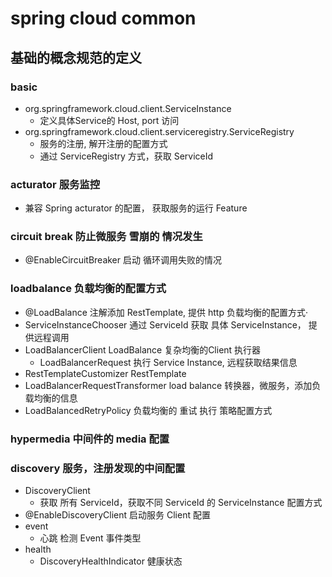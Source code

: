 # spring cloud common

## 基础的概念规范的定义

### basic

- org.springframework.cloud.client.ServiceInstance
  - 定义具体Service的 Host, port 访问
- org.springframework.cloud.client.serviceregistry.ServiceRegistry
  - 服务的注册, 解开注册的配置方式
  - 通过 ServiceRegistry 方式，获取 ServiceId

### acturator 服务监控

- 兼容 Spring acturator 的配置， 获取服务的运行 Feature

### circuit break 防止微服务 雪崩的 情况发生

- @EnableCircuitBreaker 启动 循环调用失败的情况

### loadbalance 负载均衡的配置方式

- @LoadBalance 注解添加 RestTemplate, 提供 http 负载均衡的配置方式·
- ServiceInstanceChooser 通过 ServiceId 获取 具体 ServiceInstance， 提供远程调用
- LoadBalancerClient LoadBalance 复杂均衡的Client 执行器
  - LoadBalancerRequest 执行 Service Instance, 远程获取结果信息
- RestTemplateCustomizer RestTemplate 
- LoadBalancerRequestTransformer load balance 转换器，微服务，添加负载均衡的信息
- LoadBalancedRetryPolicy 负载均衡的 重试 执行 策略配置方式

### hypermedia 中间件的 media 配置

### discovery 服务，注册发现的中间配置

- DiscoveryClient
  -  获取 所有 ServiceId，获取不同 ServiceId 的 ServiceInstance 配置方式
- @EnableDiscoveryClient 启动服务 Client 配置
- event
  - 心跳 检测 Event 事件类型
- health 
  - DiscoveryHealthIndicator 健康状态

